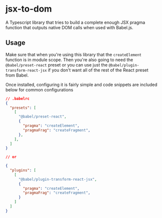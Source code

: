 # jsx-to-dom

A Typescript library that tries to build a complete enough JSX pragma function that outputs native DOM calls when used with Babel.js.

## Usage

Make sure that when you're using this library that the `createElement` function is in module scope. Then you're also going to need the `@babel/preset-react` preset or you can use just the `@babel/plugin-transform-react-jsx` if you don't want all of the rest of the React preset from Babel.

Once installed, configuring it is fairly simple and code snippets are included below for common configurations

```json
// .babelrc
{
  "presets": [
    [
      "@babel/preset-react",
      {
        "pragma": "createElement",
        "pragmaFrag": "createFragment",
      },
    ],
  ]
}

// or

{
  "plugins": [
    [
      "@babel/plugin-transform-react-jsx",
      {
        "pragma": "createElement",
        "pragmaFrag": "createFragment",
      }
    ]
  ]
}
```
